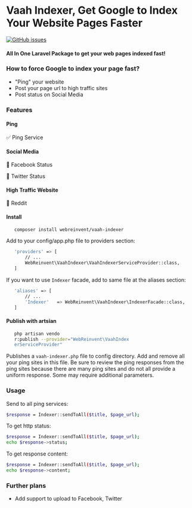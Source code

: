 Vaah Indexer, Get Google to Index Your Website Pages Faster
=====================================================

[![GitHub issues](https://img.shields.io/github/issues/webreinvent/vaah-indexer.svg)](https://github.com/webreinvent/vaah-indexer/issues)


#### All In One Laravel Package to get your web pages indexed fast!

### How to force Google to index your page fast?
- "Ping" your website
- Post your page url to high traffic sites
- Post status on Social Media

### Features


#### Ping
:white_check_mark: Ping Service

#### Social Media
:black_square_button: Facebook Status

:black_square_button: Twitter Status

#### High Traffic Website
:black_square_button: Reddit



#### Install
```bash
   composer install webreinvent/vaah-indexer
```
 
Add to your config/app.php file to providers section:

```bash
   'providers' => [
       // ...
       WebReinvent\VaahIndexer\VaahIndexerServiceProvider::class,
   ]
```

If you want to use ```Indexer``` facade, add to same file at the aliases section:

```bash
   'aliases' => [
       // ...
       'Indexer'   => WebReinvent\VaahIndexer\IndexerFacade::class,
   ]
```

#### Publish with artsian

```bash
   php artisan vendo
   r:publish --provider="WebReinvent\VaahIndex
   erServiceProvider"
```

Publishes a ```vaah-indexer.php``` file to config directory. Add and remove all your ping sites in this file. Be sure to review the ping responses from the ping sites because there are many ping sites and do not all provide a uniform response. Some may require additional parameters.


### Usage

Send to all ping services:
```bash
$response = Indexer::sendToAll($title, $page_url);
```

To get http status:
```bash
$response = Indexer::sendToAll($title, $page_url);
echo $response->status;
```

To get response content:
```bash
$response = Indexer::sendToAll($title, $page_url);
echo $response->content;
```

### Further plans
- Add support to upload to Facebook, Twitter
